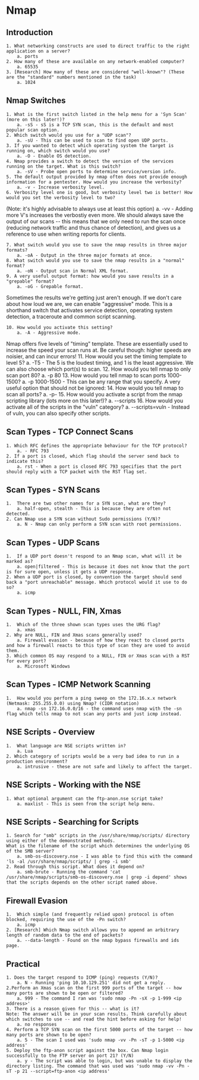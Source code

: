 # Nmap

## Introduction

    1. What networking constructs are used to direct traffic to the right application on a server?
        a. ports
    2. How many of these are available on any network-enabled computer?
        a. 65535
    3. [Research] How many of these are considered "well-known"? (These are the "standard" numbers mentioned in the task)
        a. 1024

## Nmap Switches

    1. What is the first switch listed in the help menu for a 'Syn Scan' (more on this later!)?
        a. -sS - sS is a TCP SYN scan, this is the default and most popular scan option.
    2. Which switch would you use for a "UDP scan"?
        a. -sU - This can be used to scan to find open UDP ports.
    3. If you wanted to detect which operating system the target is running on, which switch would you use?
        a. -O - Enable OS detection.
    4. Nmap provides a switch to detect the version of the services running on the target. What is this switch?
        a. -sV - Probe open ports to determine service/version info.
    5. The default output provided by nmap often does not provide enough information for a pentester. How would you increase the verbosity?
        a. -v - Increase verbosity level.
    6. Verbosity level one is good, but verbosity level two is better! How would you set the verbosity level to two?
(Note: it's highly advisable to always use at least this option)
        a. -vv - Adding more V's increases the verbostiy even more.
We should always save the output of our scans -- this means that we only need to run the scan once (reducing network traffic and thus chance of detection), and gives us a reference to use when writing reports for clients.

    7. What switch would you use to save the nmap results in three major formats?
        a. -oA - Output in the three major formats at once.
    8. What switch would you use to save the nmap results in a "normal" format?
        a. -oN - Output scan in Normal XML format.
    9. A very useful output format: how would you save results in a "grepable" format?
        a. -oG - Grepable format.
Sometimes the results we're getting just aren't enough. If we don't care about how loud we are, we can enable "aggressive" mode. This is a shorthand switch that activates service detection, operating system detection, a traceroute and common script scanning.

    10. How would you activate this setting?
        a. -A - Aggressive mode.
Nmap offers five levels of "timing" template. These are essentially used to increase the speed your scan runs at. Be careful though: higher speeds are noisier, and can incur errors!
    11. How would you set the timing template to level 5?
        a. -T5 - The 5 is the loudest timing, and 1 is the least aggressive.
We can also choose which port(s) to scan.
    12. How would you tell nmap to only scan port 80?
        a. -p 80
    13. How would you tell nmap to scan ports 1000-1500?
        a. -p 1000-1500 - This can be any range that you specify.
A very useful option that should not be ignored:
    14. How would you tell nmap to scan all ports?
        a. -p-
    15. How would you activate a script from the nmap scripting library (lots more on this later!)?
        a. --scripts
    16. How would you activate all of the scripts in the "vuln" category?
        a. --scripts=vuln - Instead of vuln, you can also specify other scripts.

## Scan Types - TCP Connect Scans

    1. Which RFC defines the appropriate behaviour for the TCP protocol?
        a. - RFC 793
    2. If a port is closed, which flag should the server send back to indicate this?
        a. rst - When a port is closed RFC 793 specifies that the port should reply with a TCP packet with the RST flag set.

## Scan Types - SYN Scans

    1.  There are two other names for a SYN scan, what are they?
        a. half-open, stealth - This is because they are often not detected.
    2. Can Nmap use a SYN scan without Sudo permissions (Y/N)?
        a. N - Nmap can only perform a SYN scan with root permissions.

## Scan Types - UDP Scans

    1.  If a UDP port doesn't respond to an Nmap scan, what will it be marked as?
        a. open|filtered - This is because it does not know that the port is for sure open, unless it gets a UDP response.
    2. When a UDP port is closed, by convention the target should send back a "port unreachable" message. Which protocol would it use to do so?
        a. icmp

## Scan Types - NULL, FIN, Xmas

    1.  Which of the three shown scan types uses the URG flag?
        a. xmas
    2. Why are NULL, FIN and Xmas scans generally used?
        a. Firewall evasion - because of how they react to closed ports and how a firewall reacts to this type of scan they are used to avoid them.
    3. Which common OS may respond to a NULL, FIN or Xmas scan with a RST for every port?
        a. Microsoft Windows

## Scan Types - ICMP Network Scanning

    1.  How would you perform a ping sweep on the 172.16.x.x network (Netmask: 255.255.0.0) using Nmap? (CIDR notation)
        a. nmap -sn 172.16.0.0/16 - the command uses nmap with the -sn flag which tells nmap to not scan any ports and just icmp instead.

## NSE Scripts - Overview

    1.  What language are NSE scripts written in?
        a. Lua
    2. Which category of scripts would be a very bad idea to run in a production environment?
        a. intrusive - these are not safe and likely to affect the target.

## NSE Scripts - Working with the NSE

    1. What optional argument can the ftp-anon.nse script take?
        a. maxlist - This is seen from the script help menu.

## NSE Scripts - Searching for Scripts

    1. Search for "smb" scripts in the /usr/share/nmap/scripts/ directory using either of the demonstrated methods.
    What is the filename of the script which determines the underlying OS of the SMB server?
        a. smb-os-discovery.nse - I was able to find this with the command 'ls -al /usr/share/nmap/scripts/ | grep -i smb'
    2. Read through this script. What does it depend on?
        a. smb-brute - Running the command 'cat /usr/share/nmap/scripts/smb-os-discovery.nse | grep -i depend' shows that the scripts depends on the other script named above.

## Firewall Evasion

    1.  Which simple (and frequently relied upon) protocol is often blocked, requiring the use of the -Pn switch?
        a. icmp
    2. [Research] Which Nmap switch allows you to append an arbitrary length of random data to the end of packets?
        a. --data-length - Found on the nmap bypass firewalls and ids page. 

## Practical

    1. Does the target respond to ICMP (ping) requests (Y/N)?
        a. N - Running 'ping 10.10.129.251' did not get a reply.
    2.Perform an Xmas scan on the first 999 ports of the target -- how many ports are shown to be open or filtered?
        a. 999 - The command I ran was 'sudo nmap -Pn -sX -p 1-999 <ip address>'
    3. There is a reason given for this -- what is it?
    Note: The answer will be in your scan results. Think carefully about which switches to use -- and read the hint before asking for help!
        a. no responses
    4. Perform a TCP SYN scan on the first 5000 ports of the target -- how many ports are shown to be open?
        a. 5 - The scan I used was 'sudo nmap -vv -Pn -sT -p 1-5000 <ip address'
    5. Deploy the ftp-anon script against the box. Can Nmap login successfully to the FTP server on port 21? (Y/N)
        a. y - The script was able to login, but was unable to display the directory listing. The command that was used was 'sudo nmap -vv -Pn -sT -p 21 --script=ftp-anon <ip address'